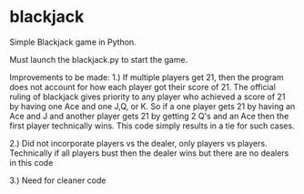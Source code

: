 # blackjack
Simple Blackjack game in Python.

Must launch the blackjack.py to start the game.

Improvements to be made:
1.) If multiple players get 21, then the program does not account for how each player got their score of 21. The official ruling of blackjack gives priority to any player who achieved a score of 21 by having one Ace and one J,Q, or K. So if a one player gets 21 by having an Ace and J and another player gets 21 by getting 2 Q's and an Ace then the first player technically wins. This code simply results in a tie for such cases.

2.) Did not incorporate players vs the dealer, only players vs players. Technically if all players bust then the dealer wins but there are no dealers in this code

3.) Need for cleaner code
